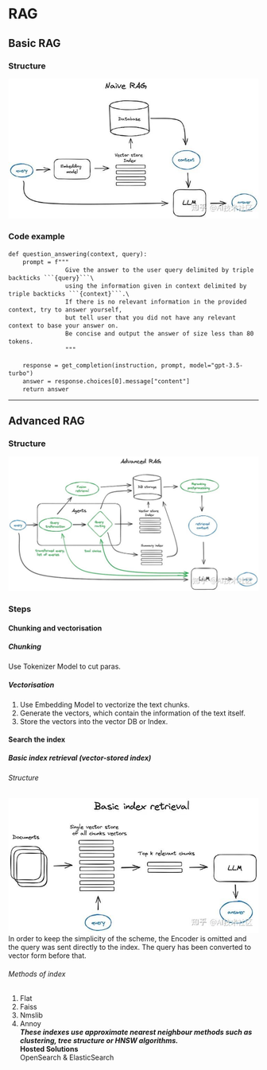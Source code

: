 # RAG

## Basic RAG

### Structure 
![](../assets/img/RAG1.jpg)

### Code example
```
def question_answering(context, query):
    prompt = f"""
                Give the answer to the user query delimited by triple backticks ```{query}```\
                using the information given in context delimited by triple backticks ```{context}```.\
                If there is no relevant information in the provided context, try to answer yourself, 
                but tell user that you did not have any relevant context to base your answer on.
                Be concise and output the answer of size less than 80 tokens.
                """

    response = get_completion(instruction, prompt, model="gpt-3.5-turbo")
    answer = response.choices[0].message["content"]
    return answer
```
___
## Advanced RAG

### Structure
![](../assets/img/RAG2.jpg)

### Steps

#### Chunking and vectorisation

##### Chunking  
Use Tokenizer Model to cut paras.

##### Vectorisation
1. Use Embedding Model to vectorize the text chunks.
2. Generate the vectors, which contain the information of the text itself.
3. Store the vectors into the vector DB or Index.

#### Search the index

##### Basic index retrieval (vector-stored index)

###### Structure
![](../assets/img/RAG3.jpg)  
In order to keep the simplicity of the scheme, the Encoder  is omitted and the query was sent directly to the index. The query has been converted to vector form before that. 

###### Methods of index
1. Flat
2. Faiss
3. Nmslib
4. Annoy  
***These indexes use approximate nearest neighbour methods such as clustering, tree structure or HNSW algorithms.***  
**Hosted Solutions**  
OpenSearch & ElasticSearch
